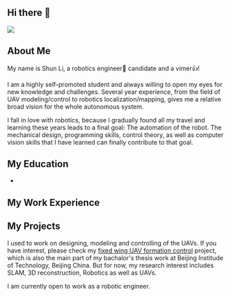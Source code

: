 ## Hi there 👋

![](https://github-readme-stats.vercel.app/api?username=lee-shun)

## About Me

My name is Shun Li, a robotics engineer🤖 candidate and a vimer👍!

I am a highly self-promoted student and always willing to open my eyes for new knowledge and challenges.
Several year experience, from the field of UAV modeling/control to robotics localization/mapping, gives me a
relative broad vision for the whole autonomous system.

I fall in love with robotics, because I gradually found all my travel and learning these years leads to a final goal:
The automation of the robot. The mechanical design, programming skills, control theory, as well as computer vision
skills that I have learned can finally contribute to that goal.

## My Education

-

## My Work Experience

## My Projects

I used to work on designing, modeling and controlling of the UAVs. If you have interest, please check my [fixed wing UAV formation control]() project, which is also the main part of my bachalor's thesis work at Beijing Institude of Technology, Beijing China.
But for now, my research interest includes SLAM, 3D reconstruction, Robotics as well as UAVs.

I am currently open to work as a robotic engineer.
